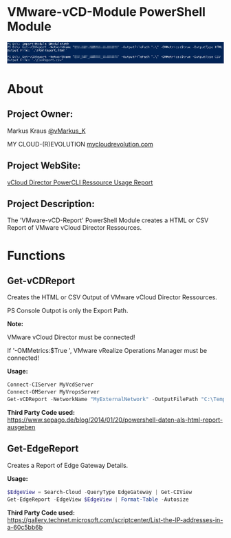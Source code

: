 VMware-vCD-Module PowerShell Module
===================================

![Get-vCDReport](/media/Get-vCDReport.png)

# About

## Project Owner:

Markus Kraus [@vMarkus_K](https://twitter.com/vMarkus_K)

MY CLOUD-(R)EVOLUTION [mycloudrevolution.com](http://mycloudrevolution.com/)

## Project WebSite:
[vCloud Director PowerCLI Ressource Usage Report](https://mycloudrevolution.com/2017/07/19/vcloud-director-powercli-ressource-usage-report/)


## Project Description:

The 'VMware-vCD-Report' PowerShell Module creates a HTML or CSV Report of VMware vCloud Director Ressources.

# Functions

## Get-vCDReport

Creates the HTML or CSV Output of VMware vCloud Director Ressources.

PS Console Outpot is only the Export Path.

**Note:**

VMware vCloud Director must be connected!

If '-OMMetrics:$True ', VMware vRealize Operations Manager must be connected!

**Usage:**
```powershell
Connect-CIServer MyVcdServer
Connect-OMServer MyVropsServer
Get-vCDReport -NetworkName "MyExternalNetwork" -OutputFilePath "C:\Temp\" -OMMetrics:$True -OutputType "HTML"
```

**Third Party Code used:**
https://www.sepago.de/blog/2014/01/20/powershell-daten-als-html-report-ausgeben

## Get-EdgeReport

Creates a Report of Edge Gateway Details. 

**Usage:**
```powershell
$EdgeView = Search-Cloud -QueryType EdgeGateway | Get-CIView
Get-EdgeReport -EdgeView $EdgeView | Format-Table -Autosize
```

**Third Party Code used:**
https://gallery.technet.microsoft.com/scriptcenter/List-the-IP-addresses-in-a-60c5bb6b